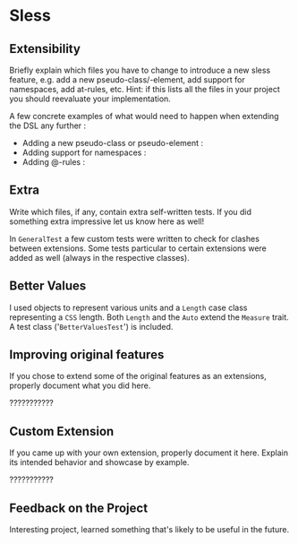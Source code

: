 # Sless

## Extensibility

Briefly explain which files you have to change to introduce a new sless feature, e.g. add a new pseudo-class/-element, add support for namespaces, add at-rules, etc. 
Hint: if this lists all the files in your project you should reevaluate your implementation.

A few concrete examples of what would need to happen when extending the DSL any further :

- Adding a new pseudo-class or pseudo-element : 
- Adding support for namespaces :
- Adding @-rules : 

## Extra

Write which files, if any, contain extra self-written tests. If you did something extra impressive let us know here as well!

In `GeneralTest` a few custom tests were written to check for clashes between extensions. Some tests particular to certain extensions were added as well (always in the respective classes).

## Better Values

I used objects to represent various units and a `Length` case class representing a `CSS` length. Both `Length` and the `Auto` extend the `Measure` trait. A test class ('`BetterValuesTest`') is included.

## Improving original features

If you chose to extend some of the original features as an extensions, properly document what you did here.

???????????

## Custom Extension

If you came up with your own extension, properly document it here. Explain its
intended behavior and showcase by example.

???????????

## Feedback on the Project 

Interesting project, learned something that's likely to be useful in the future. 
